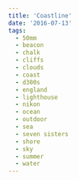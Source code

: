 ```yaml
---
title: 'Coastline'
date: '2016-07-13'
tags:
  - 50mm
  - beacon
  - chalk
  - cliffs
  - clouds
  - coast
  - d300s
  - england
  - lighthouse
  - nikon
  - ocean
  - outdoor
  - sea
  - seven sisters
  - shore
  - sky
  - summer
  - water
---
```

